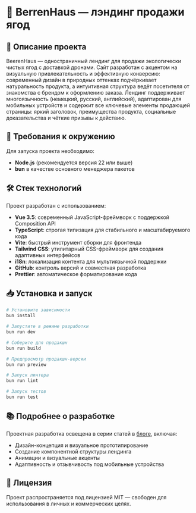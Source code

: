 # 🍓 BerrenHaus — лэндинг продажи ягод

## 📝 Описание проекта

BeerenHaus — одностраничный лендинг для продажи экологически чистых ягод с доставкой дронами. Сайт разработан с акцентом на визуальную привлекательность и эффективную конверсию: современный дизайн в природных оттенках подчёркивает натуральность продукта, а интуитивная структура ведёт посетителя от знакомства с брендом к оформлению заказа. Лендинг поддерживает многоязычность (немецкий, русский, английский), адаптирован для мобильных устройств и содержит все ключевые элементы продающей страницы: яркий заголовок, преимущества продукта, социальные доказательства и чёткие призывы к действию.

## 🚀 Требования к окружению

Для запуска проекта необходимо:

- **Node.js** (рекомендуется версия 22 или выше)
- **bun** в качестве основного менеджера пакетов

## 🛠️ Стек технологий

Проект разработан с использованием:

- **Vue 3.5**: современный JavaScript-фреймворк с поддержкой Composition API
- **TypeScript**: строгая типизация для стабильного и масштабируемого кода
- **Vite**: быстрый инструмент сборки для фронтенда
- **Tailwind CSS**: утилитарный CSS-фреймворк для создания адаптивных интерфейсов
- **i18n**: локализация контента для мультиязычной поддержки
- **GitHub**: контроль версий и совместная разработка
- **Prettier**: автоматическое форматирование кода

## 📥 Установка и запуск

```bash
# Установите зависимости
bun install

# Запустите в режиме разработки
bun run dev

# Соберите для продакшн
bun run build

# Предпросмотр продакшн-версии
bun run preview

# Запуск линтера
bun run lint

# Запуск тестов
bun run test
```

## 📚 Подробнее о разработке

Проектная разработка освещена в серии статей в [блоге](https://laboratorynotices.wordpress.com/2025/08/13/разработка-лендинг-страницы-beerenhaus), включая:

- Дизайн-концепция и визуальное прототипирование
- Создание компонентной структуры лендинга
- Анимации и визуальные акценты
- Адаптивность и отзывчивость под мобильные устройства

## 📄 Лицензия

Проект распространяется под лицензией MIT — свободен для использования в личных и коммерческих целях.
